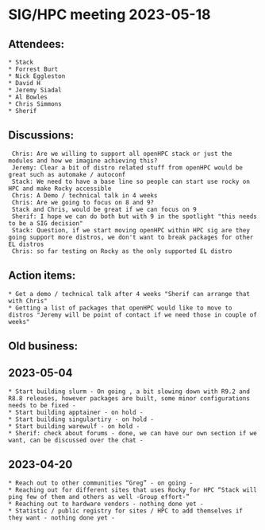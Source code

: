 # SIG/HPC meeting 2023-05-18

## Attendees:
    * Stack
    * Forrest Burt
    * Nick Eggleston
    * David H
    * Jeremy Siadal
    * Al Bowles
    * Chris Simmons
    * Sherif

## Discussions:
     Chris: Are we willing to support all openHPC stack or just the modules and how we imagine achieving this?
     Jeremy: Clear a bit of distro related stuff from openHPC would be great such as automake / autoconf
     Stack: We need to have a base line so people can start use rocky on HPC and make Rocky accessible
     Chris: A Demo / technical talk in 4 weeks
     Chris: Are we going to focus on 8 and 9?
     Stack and Chris, would be great if we can focus on 9
     Sherif: I hope we can do both but with 9 in the spotlight "this needs to be a SIG decision"
     Stack: Question, if we start moving openHPC within HPC sig are they going support more distros, we don't want to break packages for other EL distros
     Chris: so far testing on Rocky as the only supported EL distro

## Action items:
    * Get a demo / technical talk after 4 weeks "Sherif can arrange that with Chris"
    * Getting a list of packages that openHPC would like to move to distros "Jeremy will be point of contact if we need those in couple of weeks"

## Old business:

## 2023-05-04
    * Start building slurm - On going , a bit slowing down with R9.2 and R8.8 releases, however packages are built, some minor configurations needs to be fixed -
    * Start building apptainer - on hold -
    * Start building singulartiry - on hold -
    * Start building warewulf - on hold -
    * Sherif: check about forums - done, we can have our own section if we want, can be discussed over the chat -

## 2023-04-20

    * Reach out to other communities “Greg” - on going -
    * Reaching out for different sites that uses Rocky for HPC “Stack will ping few of them and others as well -Group effort-”
    * Reaching out to hardware vendors - nothing done yet -
    * Statistic / public registry for sites / HPC to add themselves if they want - nothing done yet -
